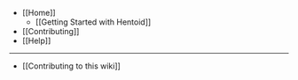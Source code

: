 * [[Home]]
  * [[Getting Started with Hentoid]]
* [[Contributing]]
* [[Help]]

***

* [[Contributing to this wiki]]
